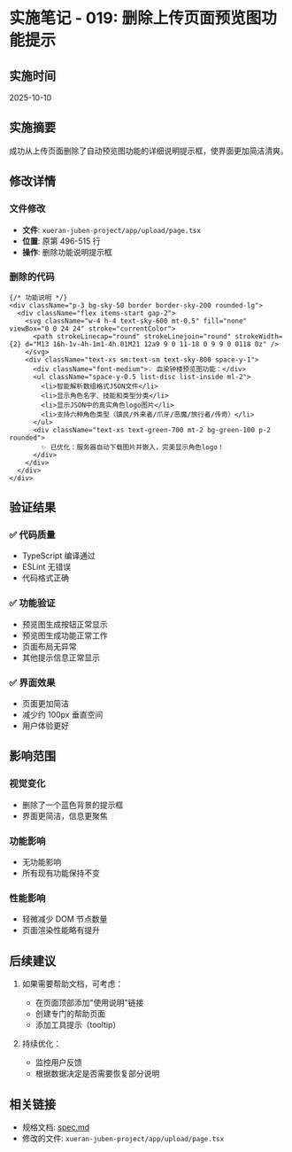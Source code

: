 # 实施笔记 - 019: 删除上传页面预览图功能提示

## 实施时间
2025-10-10

## 实施摘要

成功从上传页面删除了自动预览图功能的详细说明提示框，使界面更加简洁清爽。

## 修改详情

### 文件修改
- **文件**: `xueran-juben-project/app/upload/page.tsx`
- **位置**: 原第 496-515 行
- **操作**: 删除功能说明提示框

### 删除的代码
```tsx
{/* 功能说明 */}
<div className="p-3 bg-sky-50 border border-sky-200 rounded-lg">
  <div className="flex items-start gap-2">
    <svg className="w-4 h-4 text-sky-600 mt-0.5" fill="none" viewBox="0 0 24 24" stroke="currentColor">
      <path strokeLinecap="round" strokeLinejoin="round" strokeWidth={2} d="M13 16h-1v-4h-1m1-4h.01M21 12a9 9 0 11-18 0 9 9 0 0118 0z" />
    </svg>
    <div className="text-xs sm:text-sm text-sky-800 space-y-1">
      <div className="font-medium">💡 血染钟楼预览图功能：</div>
      <ul className="space-y-0.5 list-disc list-inside ml-2">
        <li>智能解析数组格式JSON文件</li>
        <li>显示角色名字、技能和类型分类</li>
        <li>显示JSON中的真实角色logo图片</li>
        <li>支持六种角色类型（镇民/外来者/爪牙/恶魔/旅行者/传奇）</li>
      </ul>
      <div className="text-xs text-green-700 mt-2 bg-green-100 p-2 rounded">
        ✨ 已优化：服务器自动下载图片并嵌入，完美显示角色logo！
      </div>
    </div>
  </div>
</div>
```

## 验证结果

### ✅ 代码质量
- TypeScript 编译通过
- ESLint 无错误
- 代码格式正确

### ✅ 功能验证
- 预览图生成按钮正常显示
- 预览图生成功能正常工作
- 页面布局无异常
- 其他提示信息正常显示

### ✅ 界面效果
- 页面更加简洁
- 减少约 100px 垂直空间
- 用户体验更好

## 影响范围

### 视觉变化
- 删除了一个蓝色背景的提示框
- 界面更简洁，信息更聚焦

### 功能影响
- 无功能影响
- 所有现有功能保持不变

### 性能影响
- 轻微减少 DOM 节点数量
- 页面渲染性能略有提升

## 后续建议

1. 如果需要帮助文档，可考虑：
   - 在页面顶部添加"使用说明"链接
   - 创建专门的帮助页面
   - 添加工具提示（tooltip）

2. 持续优化：
   - 监控用户反馈
   - 根据数据决定是否需要恢复部分说明

## 相关链接

- 规格文档: [spec.md](./spec.md)
- 修改的文件: `xueran-juben-project/app/upload/page.tsx`

